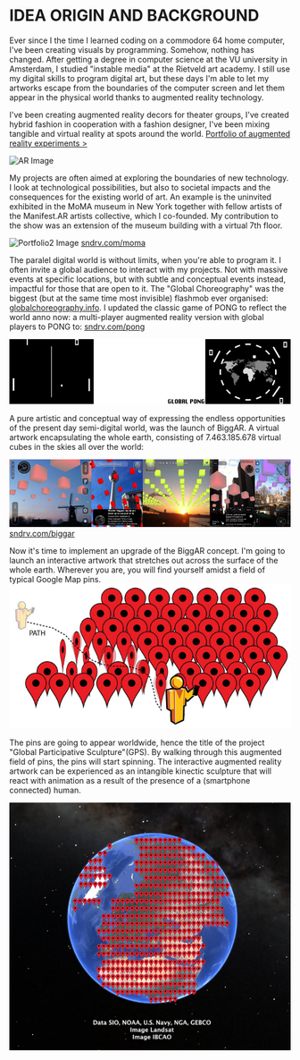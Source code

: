 # IDEA ORIGIN AND BACKGROUND

Ever since I the time I learned coding on a commodore 64 home computer, I've been creating visuals by programming. Somehow, nothing has changed. After getting a degree in computer science at the VU university in Amsterdam, I studied "instable media" at the Rietveld art academy. I still use my digital skills to program digital art, but these days I'm able to let my artworks escape from the boundaries of the computer screen and let them appear in the physical world thanks to augmented reality technology. 

I've been creating augmented reality decors for theater groups, I've created hybrid fashion in cooperation with a fashion designer, I've been mixing tangible and virtual reality at spots around the world. [Portfolio of augmented reality experiments >](http://www.pinterest.com/sanderveenhof/augmented-reality-archive/)

![AR Image](http://sndrv.com/moma/augmentedreality.jpg?raw=true "AR Image")

My projects are often aimed at exploring the boundaries of new technology. I look at technological possibilities, but also to societal impacts and the consequences for the existing world of art. An example is the uninvited exhibited in the MoMA museum in New York together with fellow artists of the Manifest.AR artists collective, which I co-founded. My contribution to the show was an extension of the museum building with a virtual 7th floor. 

![Portfolio2 Image](http://sndrv.com/moma/WeARinMoMA.jpg?raw=true "Portfolio2 Image")
[sndrv.com/moma](http://sndrv.com/moma)

The paralel digital world is without limits, when you're able to program it. I often invite a global audience to interact with my projects. Not with massive events at specific locations, but with subtle and conceptual events instead, impactful for those that are open to it. The "Global Choreography" was the biggest (but at the same time most invisible) flashmob ever organised: [globalchoreography.info](http://globalchoreography.info). I updated the classic game of PONG to reflect the world anno now: a multi-player augmented reality version with global players to PONG to: [sndrv.com/pong](http://sndrv.com/pong)

![Sketch2 Image](../project_images/globalpong.jpg?raw=true "Sketch2 Image")

A pure artistic and conceptual way of expressing the endless opportunities of the present day semi-digital world, was the launch of BiggAR. A virtual artwork encapsulating the whole earth, consisting of 7.463.185.678 virtual cubes in the skies all over the world:

![Portfolio3 Image](../project_images/Biggar-everywhere.jpg?raw=true "Portfolio3 Image")
[sndrv.com/biggar](http://sndrv.com/biggar)

Now it's time to implement an upgrade of the BiggAR concept. I'm going to launch an interactive artwork that stretches out across the surface of the whole earth. Wherever you are, you will find yourself amidst a field of typical Google Map pins. 
![Sketch2 Image](../project_images/path.jpg?raw=true "Sketch2 Image")

The pins are going to appear worldwide, hence the title of the project "Global Participative Sculpture"(GPS). By walking through this augmented field of pins, the pins will start spinning.
The interactive augmented reality artwork can be experienced as an intangible kinectic sculpture that will react with animation as a result of the presence of a (smartphone connected) human.

![Sketch1 Image](../project_images/globe-pins.jpg?raw=true "Sketch1 Image")
